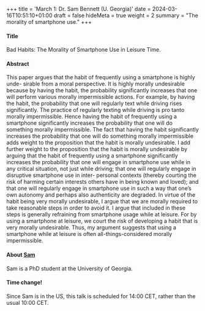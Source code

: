 +++
title = 'March 1: Dr. Sam Bennett (U. Georgia)'
date = 2024-03-16T10:51:10+01:00
draft = false
hideMeta = true
weight = 2
summary = "The morality of smartphone use."
+++

#### Title
Bad Habits: The Morality of Smartphone Use in Leisure Time.

#### Abstract
This paper argues that the habit of frequently using a smartphone is highly unde- sirable from a moral perspective. It is highly morally undesirable because by having the habit, the probability significantly increases that one will perform various morally impermissible actions. For example, by having the habit, the probability that one will regularly text while driving rises significantly. The practice of regularly texting while driving is pro tanto morally impermissible. Hence having the habit of frequently using a smartphone significantly increases the probability that one will do something morally impermissible. The fact that having the habit significantly increases the probability that one will do something morally impermissible adds weight to the proposition that the habit is morally undesirable. I add further weight to the proposition that the habit is morally undesirable by arguing that the habit of frequently using a smartphone significantly increases the probability that one will engage in smartphone use while in any critical situation, not just while driving; that one will regularly engage in disruptive smartphone use in inter- personal contexts (thereby courting the risk of harming certain interests others have in being known and loved); and that one will regularly engage in smartphone use in such a way that one’s own autonomy and perhaps also authenticity are degraded. In virtue of the habit being very morally undesirable, I argue that we are morally required to take reasonable steps in order to avoid it. I argue that included in these steps is generally refraining from smartphone usage while at leisure. For by using a smartphone at leisure, we court the risk of developing a habit that is very morally undesirable. Thus, my argument suggests that using a smartphone while at leisure is often all-things-considered morally impermissible.


#### About [Sam](https://www.phil.uga.edu/directory/people/samuel-walker-bennett)
Sam is a PhD student at the University of Georgia. 

#### Time change! 

Since Sam is in the US, this talk is scheduled for 14:00 CET, rather than the usual 10:00 CET. 
